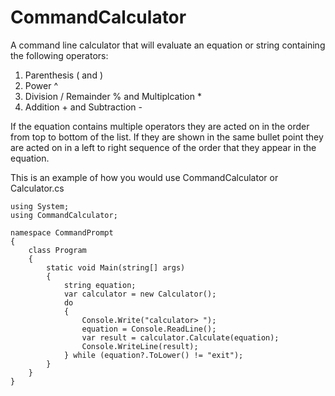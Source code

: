 # CommandCalculator

A command line calculator that will evaluate an equation or string containing the following operators:
  1. Parenthesis ( and )
  2. Power ^
  3. Division / Remainder % and Multiplcation *
  4. Addition + and Subtraction -
  
If the equation contains multiple operators they are acted on in the order from top to bottom of the list. If they are shown in the same bullet point they are acted on in a left to right sequence of the order that they appear in the equation.

This is an example of how you would use CommandCalculator or Calculator.cs

    using System;
    using CommandCalculator;
    
    namespace CommandPrompt
    {
        class Program
        {
            static void Main(string[] args)
            {
                string equation;
                var calculator = new Calculator();
                do
                {   
                    Console.Write("calculator> ");
                    equation = Console.ReadLine();
                    var result = calculator.Calculate(equation);
                    Console.WriteLine(result);
                } while (equation?.ToLower() != "exit");
            }
        }
    }
